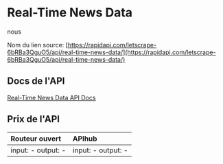 # Real-Time News Data

nous

Nom du lien source: [https://rapidapi.com/letscrape-6bRBa3QguO5/api/real-time-news-data/](https://rapidapi.com/letscrape-6bRBa3QguO5/api/real-time-news-data/)

## Docs de l'API

[Real-Time News Data API Docs](../apis/fr/Real-Time_News_Data.md)

## Prix de l'API

| Routeur ouvert | APIhub |
|:---|:---|
| input: - output: - | input: - output: - |
